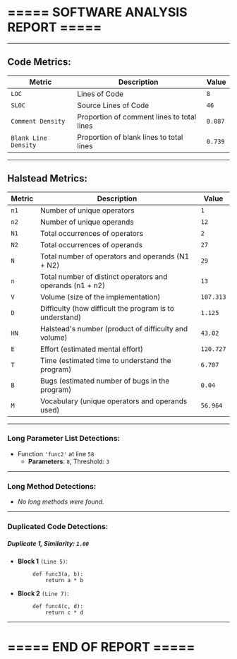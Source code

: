 # ===== SOFTWARE ANALYSIS REPORT =====

---
## Code Metrics:

| Metric | Description | Value |
|--------|-------------|-------|
| `LOC` | Lines of Code | `8` |
| `SLOC` | Source Lines of Code | `46` |
| `Comment Density` | Proportion of comment lines to total lines | `0.087` |
| `Blank Line Density` | Proportion of blank lines to total lines | `0.739` |

---
## Halstead Metrics:

| Metric | Description | Value |
|--------|-------------|-------|
| `n1` | Number of unique operators | `1` |
| `n2` | Number of unique operands | `12` |
| `N1` | Total occurrences of operators | `2` |
| `N2` | Total occurrences of operands | `27` |
| `N` | Total number of operators and operands (N1 + N2) | `29` |
| `n` | Total number of distinct operators and operands (n1 + n2) | `13` |
| `V` | Volume (size of the implementation) | `107.313` |
| `D` | Difficulty (how difficult the program is to understand) | `1.125` |
| `HN` | Halstead's number (product of difficulty and volume) | `43.02` |
| `E` | Effort (estimated mental effort) | `120.727` |
| `T` | Time (estimated time to understand the program) | `6.707` |
| `B` | Bugs (estimated number of bugs in the program) | `0.04` |
| `M` | Vocabulary (unique operators and operands used) | `56.964` |


---
### Long Parameter List Detections:

  - Function `'func2'` at line `58`
    * **Parameters**: `8`, Threshold: `3`

---
### Long Method Detections:

  - *No long methods were found.*

---
### Duplicated Code Detections:

##### Duplicate 1, **Similarity**: `1.00`
 - **Block 1** `(Line 5)`:
```
        def func3(a, b):
            return a * b
```
 - **Block 2** `(Line 7)`:
```
        def func4(c, d):
            return c * d
```

---
# ===== END OF REPORT =====
